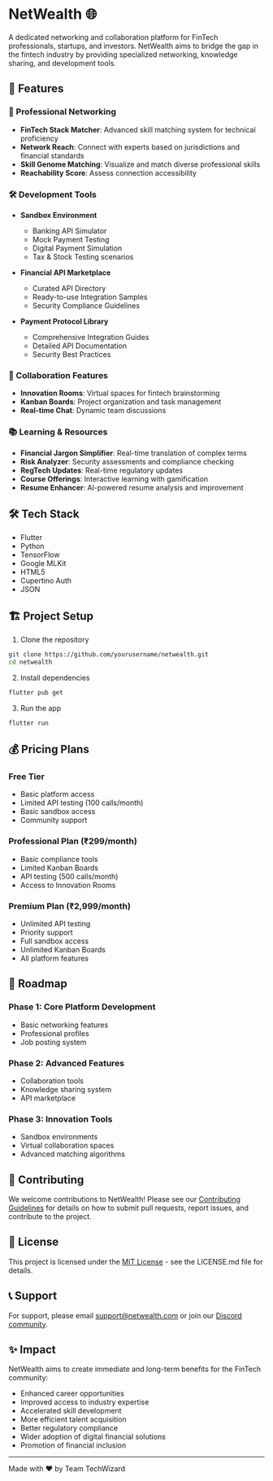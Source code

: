 # NetWealth 🌐

A dedicated networking and collaboration platform for FinTech professionals, startups, and investors. NetWealth aims to bridge the gap in the fintech industry by providing specialized networking, knowledge sharing, and development tools.

## 🚀 Features

### 💼 Professional Networking
- **FinTech Stack Matcher**: Advanced skill matching system for technical proficiency
- **Network Reach**: Connect with experts based on jurisdictions and financial standards
- **Skill Genome Matching**: Visualize and match diverse professional skills
- **Reachability Score**: Assess connection accessibility

### 🛠️ Development Tools
- **Sandbox Environment**
  - Banking API Simulator
  - Mock Payment Testing
  - Digital Payment Simulation
  - Tax & Stock Testing scenarios

- **Financial API Marketplace**
  - Curated API Directory
  - Ready-to-use Integration Samples
  - Security Compliance Guidelines

- **Payment Protocol Library**
  - Comprehensive Integration Guides
  - Detailed API Documentation
  - Security Best Practices

### 👥 Collaboration Features
- **Innovation Rooms**: Virtual spaces for fintech brainstorming
- **Kanban Boards**: Project organization and task management
- **Real-time Chat**: Dynamic team discussions

### 📚 Learning & Resources
- **Financial Jargon Simplifier**: Real-time translation of complex terms
- **Risk Analyzer**: Security assessments and compliance checking
- **RegTech Updates**: Real-time regulatory updates
- **Course Offerings**: Interactive learning with gamification
- **Resume Enhancer**: AI-powered resume analysis and improvement

## 🛠️ Tech Stack

- Flutter
- Python
- TensorFlow
- Google MLKit
- HTML5
- Cupertino Auth
- JSON

## 🏗️ Project Setup

1. Clone the repository
```bash
git clone https://github.com/yourusername/netwealth.git
cd netwealth
```

2. Install dependencies
```bash
flutter pub get
```

3. Run the app
```bash
flutter run
```

## 💰 Pricing Plans

### Free Tier
- Basic platform access
- Limited API testing (100 calls/month)
- Basic sandbox access
- Community support

### Professional Plan (₹299/month)
- Basic compliance tools
- Limited Kanban Boards
- API testing (500 calls/month)
- Access to Innovation Rooms

### Premium Plan (₹2,999/month)
- Unlimited API testing
- Priority support
- Full sandbox access
- Unlimited Kanban Boards
- All platform features

## 🎯 Roadmap

### Phase 1: Core Platform Development
- Basic networking features
- Professional profiles
- Job posting system

### Phase 2: Advanced Features
- Collaboration tools
- Knowledge sharing system
- API marketplace

### Phase 3: Innovation Tools
- Sandbox environments
- Virtual collaboration spaces
- Advanced matching algorithms

## 🤝 Contributing

We welcome contributions to NetWealth! Please see our [Contributing Guidelines](CONTRIBUTING.md) for details on how to submit pull requests, report issues, and contribute to the project.

## 📄 License

This project is licensed under the [MIT License](LICENSE.md) - see the LICENSE.md file for details.

## 📞 Support

For support, please email support@netwealth.com or join our [Discord community](https://discord.gg/netwealth).

## ✨ Impact

NetWealth aims to create immediate and long-term benefits for the FinTech community:

- Enhanced career opportunities
- Improved access to industry expertise
- Accelerated skill development
- More efficient talent acquisition
- Better regulatory compliance
- Wider adoption of digital financial solutions
- Promotion of financial inclusion

---
Made with ❤️ by Team TechWizard
